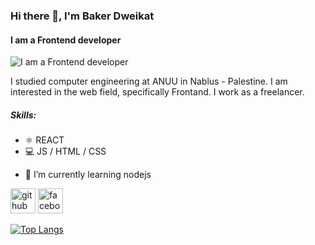 ### Hi there 👋, I'm Baker Dweikat
#### I am a Frontend developer
![I am a Frontend developer](https://arturssmirnovs.github.io/github-profile-readme-generator/images/banner.png)

I studied computer engineering at ANUU in Nablus - Palestine. I am interested in the web field, specifically Frontand. I work as a freelancer.

##### Skills: 
* ⚛ REACT 
* 💻 JS / HTML / CSS

- 🌱 I’m currently learning nodejs 


[<img src='https://cdn.jsdelivr.net/npm/simple-icons@3.0.1/icons/github.svg' alt='github' height='40'>](https://github.com/dweikat)  [<img src='https://cdn.jsdelivr.net/npm/simple-icons@3.0.1/icons/facebook.svg' alt='facebook' height='40'>](https://www.facebook.com/https://www.facebook.com/profile.php?id=100008246016425)  


[![Top Langs](https://github-readme-stats.vercel.app/api/top-langs/?username=dweikat)](https://github.com/anuraghazra/github-readme-stats)
